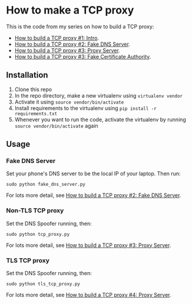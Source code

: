 # How to make a TCP proxy

This is the code from my series on how to build a TCP proxy:

* [How to build a TCP proxy #1: Intro](https://robertheaton.com/2018/08/31/how-to-build-a-tcp-proxy-1/).
* [How to build a TCP proxy #2: Fake DNS Server](https://robertheaton.com/2018/08/31/how-to-build-a-tcp-proxy-2/).
* [How to build a TCP proxy #3: Proxy Server](https://robertheaton.com/2018/08/31/how-to-build-a-tcp-proxy-3/).
* [How to build a TCP proxy #3: Fake Certificate Authority](https://robertheaton.com/2018/08/31/how-to-build-a-tcp-proxy-4/).

## Installation

1. Clone this repo
2. In the repo directory, make a new virtualenv using `virtualenv vendor`
3. Activate it using `source vendor/bin/activate`
4. Install requirements to the virtualenv using `pip install -r requirements.txt`
5. Whenever you want to run the code, activate the virtualenv by running `source vendor/bin/activate` again

## Usage

### Fake DNS Server

Set your phone's DNS server to be the local IP of your laptop. Then run:

```
sudo python fake_dns_server.py
```

For lots more detail, see [How to build a TCP proxy #2: Fake DNS Server](https://robertheaton.com/2018/08/31/how-to-build-a-tcp-proxy-2/).

### Non-TLS TCP proxy

Set the DNS Spoofer running, then:

```
sudo python tcp_proxy.py
```

For lots more detail, see [How to build a TCP proxy #3: Proxy Server](https://robertheaton.com/2018/08/31/how-to-build-a-tcp-proxy-3/).

### TLS TCP proxy

Set the DNS Spoofer running, then:

```
sudo python tls_tcp_proxy.py
```

For lots more detail, see [How to build a TCP proxy #4: Proxy Server](https://robertheaton.com/2018/08/31/how-to-build-a-tcp-proxy-4/).
